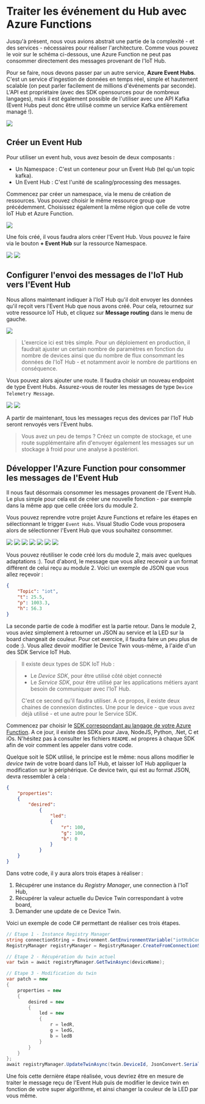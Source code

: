 # Traiter les événement du Hub avec Azure Functions

Jusqu'à présent, nous vous avions abstrait une partie de la complexité - et des services - 
nécessaires pour réaliser l'architecture. Comme vous pouvez le voir sur le schéma ci-dessous,
une Azure Function ne peut pas consommer directement des messages provenant de l'IoT Hub.

Pour se faire, nous devons passer par un autre service, **Azure Event Hubs**. C'est un service
d'ingestion de données en temps réel, simple et hautement scalable (on peut parler facilement
de millions d'événements par seconde). L'API est propriétaire (avec des SDK opensources pour
de nombreux langages), mais il est également possible de l'utiliser avec une API Kafka 
(Event Hubs peut donc être utilisé comme un service Kafka entièrement managé !).

![](../img/schema-arch.png)

## Créer un Event Hub

Pour utiliser un event hub, vous avez besoin de deux composants : 

- Un Namespace : C'est un conteneur pour un Event Hub (tel qu'un topic kafka). 
- Un Event Hub : C'est l'unité de scaling/processing des messages.

Commencez par créer un namespace, via le menu de création de ressources. Vous pouvez choisir
le même ressource group que précédemment. Choisissez également la même région que celle de votre IoT Hub
et Azure Function. 

![](img/hub-connect-01.png)

Une fois créé, il vous faudra alors créer l'Event Hub. Vous pouvez le faire via le bouton **+ Event Hub** sur
la ressource Namespace.

![](img/hub-connect-02.png)
![](img/hub-connect-03.png)

## Configurer l'envoi des messages de l'IoT Hub vers l'Event Hub

Nous allons maintenant indiquer à l'IoT Hub qu'il doit envoyer les données qu'il reçoit
vers l'Event Hub que nous avons créé. Pour cela, retournez sur votre ressource IoT Hub, et
cliquez sur **Message routing** dans le menu de gauche.

![](img/hub-connect-04.png)

> L'exercice ici est très simple. Pour un déploiement en production, il faudrait ajuster un certain nombre
de paramètres en fonction du nombre de devices ainsi que du nombre de flux consommant les données
de l'IoT Hub - et notamment avoir le nombre de partitions en conséquence.

Vous pouvez alors ajouter une route. Il faudra choisir un nouveau endpoint de type Event Hubs.
Assurez-vous de router les messages de type `Device Telemetry Message`.

![](img/hub-connect-05.png)
![](img/hub-connect-06.png)

A partir de maintenant, tous les messages reçus des devices par l'IoT Hub seront renvoyés
vers l'Event hubs.

> Vous avez un peu de temps ? Créez un compte de stockage, et une route supplémentaire afin
d'envoyer également les messages sur un stockage à froid pour une analyse à postériori.

## Développer l'Azure Function pour consommer les messages de l'Event Hub

Il nous faut désormais consommer les messages provanent de l'Event Hub. Le plus simple pour cela
est de créer une nouvelle fonction - par exemple dans la même app que celle créée lors du module 2.

Vous pouvez reprendre votre projet Azure Functions et refaire les étapes en sélectionnant le trigger
`Event Hubs`. Visual Studio Code vous proposera alors de sélectionner l'Event Hub que vous souhaitez 
consommer.

![](img/hub-connect-07.png)
![](img/hub-connect-08.png)
![](img/hub-connect-09.png)
![](img/hub-connect-10.png)
![](img/hub-connect-11.png)
![](img/hub-connect-12.png)
![](img/hub-connect-13.png)

Vous pouvez réutiliser le code créé lors du module 2, mais avec quelques adaptations :).
Tout d'abord, le message que vous allez recevoir a un format différent de celui reçu au module 2.
Voici un exemple de JSON que vous allez reçevoir : 

```json
{
    "Topic": "iot", 
    "t": 25.5,
    "p": 1003.3,
    "h": 56.3
}
```

La seconde partie de code à modifier est la partie retour. Dans le module 2, vous aviez simplement
à retourner un JSON au service et la LED sur la board changeait de couleur. Pour cet exercice, il faudra
faire un peu plus de code :). Vous allez devoir modifier le Device Twin vous-même, à l'aide d'un des SDK
Service IoT Hub.

> Il existe deux types de SDK IoT Hub :
> - Le _Device SDK_, pour être utilisé côté objet connecté
> - Le _Service SDK_, pour être utilisé par les applications métiers ayant besoin de communiquer
> avec l'IoT Hub.
> 
> C'est ce second qu'il faudra utiliser. A ce propos, il existe deux chaines de connexion distinctes.
> Une pour le device - que vous avez déjà utilisé - et une autre pour le Service SDK. 

Commencez par choisir le [SDK correspondant au langage de votre Azure Function](https://docs.microsoft.com/en-us/azure/iot-hub/iot-hub-devguide-sdks?wt.mc_id=blinkingcompressor-github-chmaneu#azure-iot-hub-service-sdks). A ce jour, il existe des SDKs pour Java, NodeJS, Python, .Net, C et iOs. N'hésitez pas à consulter les fichiers
`README.md` propres à chaque SDK afin de voir comment les appeler dans votre code.

Quelque soit le SDK utilisé, le principe est le même: nous allons modifier le _device twin_ de
votre board dans IoT Hub, et laisser IoT Hub appliquer la modification sur le périphérique. 
Ce device twin, qui est au format JSON, devra ressembler à cela : 

```json
{
    "properties":
    {
        "desired": 
            {
                "led": 
                {
                    "r": 100,
                    "g": 100,
                    "b": 0
                }
            }
    }
}
```

Dans votre code, il y aura alors trois étapes à réaliser : 

1. Récupérer une instance du _Registry Manager_, une connection à l'IoT Hub,
2. Récupérer la valeur actuelle du Device Twin correspondant à votre board,
3. Demander une update de ce Device Twin.

Voici un exemple de code C# permettant de réaliser ces trois étapes.

```csharp
// Etape 1 - Instance Registry Manager
string connectionString = Environment.GetEnvironmentVariable("iotHubConnectionString");
RegistryManager registryManager = RegistryManager.CreateFromConnectionString(connectionString);

// Etape 2 - Récupération du twin actuel
var twin = await registryManager.GetTwinAsync(deviceName);

// Etape 3 - Modification du twin
var patch = new
{
    properties = new
    {
        desired = new
        {
            led = new 
            {
                r = ledR,
                g = ledG,
                b = ledB
            }
        }
    }
};
await registryManager.UpdateTwinAsync(twin.DeviceId, JsonConvert.SerializeObject(patch), twin.ETag);
```

Une fois cette dernière étape réalisée, vous devriez être en mesure de traiter le message reçu de l'Event Hub
puis de modifier le device twin en fonction de votre super algorithme, et ainsi changer la couleur de la LED
par vous même. 
